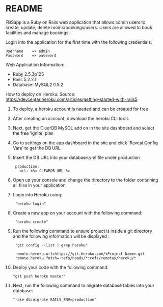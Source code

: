 # README

FBSapp is a Ruby on Rails web application that allows admin users to create, update, delete rooms/bookings/users. Users are allowed to book facilities and manage bookings.

Login into the application for the first time with the following credentials:

    Username    => admin
    Password    => password

Web Application Information:
* Ruby 2.5.3p105
* Rails 5.2.2.1
* Database: MySQL2 0.5.2

How to deploy on Heroku: 
  Source: https://devcenter.heroku.com/articles/getting-started-with-rails5
  1) To deploy, a heroku account is needed and can be created for free
  2) After creating an account, download the heroku CLI tools
  3) Next, get the ClearDB MySQL add on in the site dashboard and select the free 'ignite' plan
  4) Go to settings on the app dashboard in the site and click 'Reveal Config Vars' to get the DB URL
  5) Insert the DB URL into your database.yml file under production
  
          production:
            url: <%= CLEARDB_URL %>
  6) Open up your console and change the directory to the folder containing all files in your application
  7) Login into Heroku using: 
  
          "heroku login"
  8) Create a new app on your account with the following command: 
  
          "heroku create"
  9) Run the following command to ensure project is inside a git directory and the following information will be displayed :
   
          "git config --list | grep heroku"
          
          remote.heroku.url=https://git.heroku.com/<Project Name>.git
          remote.heroku.fetch=+refs/heads/*:refs/remotes/heroku/*
  10) Deploy your code with the following command: 
  
          "git push heroku master"
  11) Next, run the following command to migrate database tables into your database: 
  
          "rake db:migrate RAILS_ENV=production"
